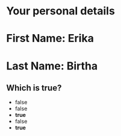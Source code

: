 # Your personal details
# First Name: Erika
# Last Name: Birtha
## Which is true?
- false
- false
- **true**
- false
- **true**
